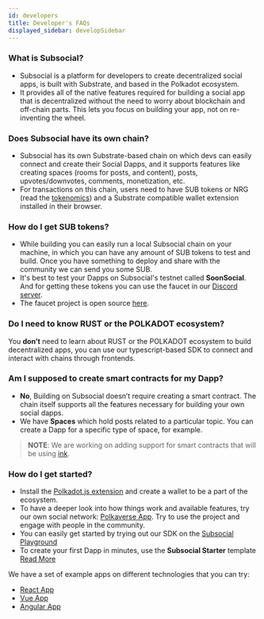 ```yaml
---
id: developers
title: Developer's FAQs
displayed_sidebar: developSidebar
---
```


### What is Subsocial?
- Subsocial is a platform for developers to create decentralized social apps, is built with Substrate, and based in the Polkadot ecosystem. 
- It provides all of the native features required for building a social app that is decentralized without the need to worry about blockchain and off-chain parts. This lets you focus on building your app, not on re-inventing the wheel.

### Does Subsocial have its own chain?
- Subsocial has its own Substrate-based chain on which devs can easily connect and create their Social Dapps, and it supports features like creating spaces (rooms for posts, and content), posts, upvotes/downvotes, comments, monetization, etc. 
- For transactions on this chain, users need to have SUB tokens or NRG (read the [tokenomics](https://docs.subsocial.network/docs/tokenomics/token-economics)) and a Substrate compatible wallet extension installed in their browser.

### How do I get SUB tokens?
- While building you can easily run a local Subsocial chain on your machine, in which you can have any amount of SUB tokens to test and build. Once you have something to deploy and share with the community we can send you some SUB.
- It's best to test your Dapps on Subsocial's testnet called **SoonSocial**. And for getting these tokens you can use the faucet in our [Discord server](https://discord.gg/yHRFdyMCmA). 
- The faucet project is open source [here](https://github.com/dappforce/substrate-faucet).

### Do I need to know **RUST** or the **POLKADOT** ecosystem?
You **don’t** need to learn about RUST or the POLKADOT ecosystem to build decentralized apps, you can use our typescript-based SDK to connect and interact with chains through frontends.

### Am I supposed to create smart contracts for my Dapp?
- **No**, Building on Subsocial doesn’t require creating a smart contract. The chain itself supports all the features necessary for building your own social dapps. 
- We have **Spaces** which hold posts related to a particular topic. You can create a Dapp for a specific type of space, for example.

> **NOTE**: We are working on adding support for smart contracts that will be using [ink](https://github.com/paritytech/ink).

### How do I get started?
- Install the [Polkadot.js extension](https://polkadot.js.org/extension/) and create a wallet to be a part of the ecosystem.
- To have a deeper look into how things work and available features, try our own social network: [Polkaverse App](https://polkaverse.com). Try to use the project and engage with people in the community.
- You can easily get started by trying out our SDK on the [Subsocial Playground](https://play.subsocial.network)
- To create your first Dapp in minutes, use the **Subsocial Starter** template [Read More](/docs/develop/developer-quickstart)

We have a set of example apps on different technologies that you can try: 
  - [React App](https://github.com/dappforce/subsocial-react-example)
  - [Vue App](https://github.com/dappforce/subsocial-vue-example)
  - [Angular App](https://github.com/dappforce/subsocial-angular-example)

